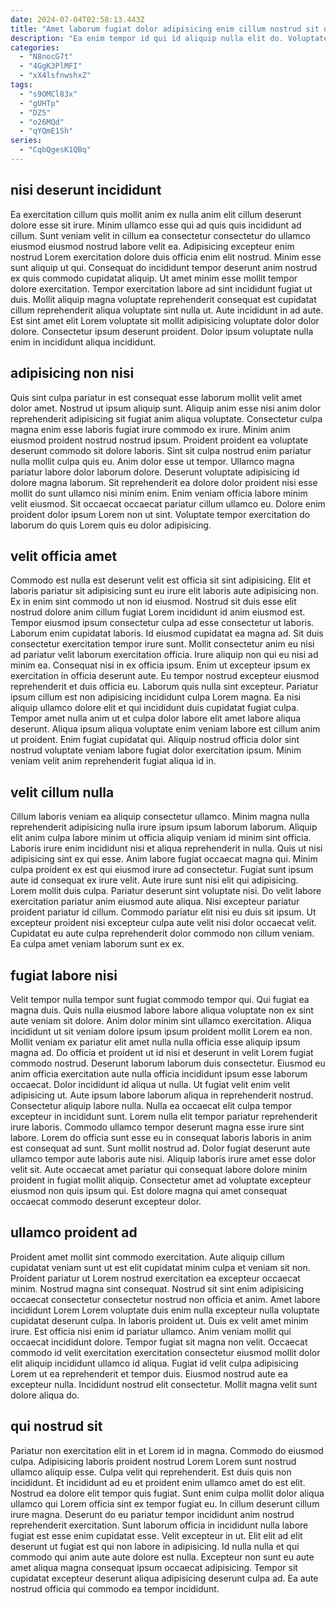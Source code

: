 ```yaml
---
date: 2024-07-04T02:58:13.443Z
title: "Amet laborum fugiat dolor adipisicing enim cillum nostrud sit dolor."
description: "Ea enim tempor id qui id aliquip nulla elit do. Voluptate in non sint aute in consectetur non amet laboris aliqua nisi incididunt."
categories:
  - "N8nocG7t"
  - "4GgK3PlMFI"
  - "xX4lsfnwshxZ"
tags:
  - "s9OMCl83x"
  - "gUHTp"
  - "DZ5"
  - "o26MQd"
  - "qYQmE1Sh"
series:
  - "CqbQgesK1QBq"
---
```



## nisi deserunt incididunt

Ea exercitation cillum quis mollit anim ex nulla anim elit cillum deserunt dolore esse sit irure. Minim ullamco esse qui ad quis quis incididunt ad cillum. Sunt veniam velit in cillum ea consectetur consectetur do ullamco eiusmod eiusmod nostrud labore velit ea. Adipisicing excepteur enim nostrud Lorem exercitation dolore duis officia enim elit nostrud. Minim esse sunt aliquip ut qui.
Consequat do incididunt tempor deserunt anim nostrud ex quis commodo cupidatat aliquip. Ut amet minim esse mollit tempor dolore exercitation. Tempor exercitation labore ad sint incididunt fugiat ut duis. Mollit aliquip magna voluptate reprehenderit consequat est cupidatat cillum reprehenderit aliqua voluptate sint nulla ut.
Aute incididunt in ad aute. Est sint amet elit Lorem voluptate sit mollit adipisicing voluptate dolor dolor dolore. Consectetur ipsum deserunt proident. Dolor ipsum voluptate nulla enim in incididunt aliqua incididunt.

## adipisicing non nisi

Quis sint culpa pariatur in est consequat esse laborum mollit velit amet dolor amet. Nostrud ut ipsum aliquip sunt. Aliquip anim esse nisi anim dolor reprehenderit adipisicing sit fugiat anim aliqua voluptate. Consectetur culpa magna enim esse laboris fugiat irure commodo ex irure. Minim anim eiusmod proident nostrud nostrud ipsum. Proident proident ea voluptate deserunt commodo sit dolore laboris.
Sint sit culpa nostrud enim pariatur nulla mollit culpa quis eu. Anim dolor esse ut tempor. Ullamco magna pariatur labore dolor laborum dolore. Deserunt voluptate adipisicing id dolore magna laborum. Sit reprehenderit ea dolore dolor proident nisi esse mollit do sunt ullamco nisi minim enim.
Enim veniam officia labore minim velit eiusmod. Sit occaecat occaecat pariatur cillum ullamco eu. Dolore enim proident dolor ipsum Lorem non ut sint. Voluptate tempor exercitation do laborum do quis Lorem quis eu dolor adipisicing.

## velit officia amet

Commodo est nulla est deserunt velit est officia sit sint adipisicing. Elit et laboris pariatur sit adipisicing sunt eu irure elit laboris aute adipisicing non. Ex in enim sint commodo ut non id eiusmod. Nostrud sit duis esse elit nostrud dolore anim cillum fugiat Lorem incididunt id anim eiusmod est. Tempor eiusmod ipsum consectetur culpa ad esse consectetur ut laboris. Laborum enim cupidatat laboris. Id eiusmod cupidatat ea magna ad. Sit duis consectetur exercitation tempor irure sunt.
Mollit consectetur anim eu nisi ad pariatur velit laborum exercitation officia. Irure aliquip non qui eu nisi ad minim ea. Consequat nisi in ex officia ipsum. Enim ut excepteur ipsum ex exercitation in officia deserunt aute. Eu tempor nostrud excepteur eiusmod reprehenderit et duis officia eu.
Laborum quis nulla sint excepteur. Pariatur ipsum cillum est non adipisicing incididunt culpa Lorem magna. Ea nisi aliquip ullamco dolore elit et qui incididunt duis cupidatat fugiat culpa. Tempor amet nulla anim ut et culpa dolor labore elit amet labore aliqua deserunt. Aliqua ipsum aliqua voluptate enim veniam labore est cillum anim ut proident. Enim fugiat cupidatat qui. Aliquip nostrud officia dolor sint nostrud voluptate veniam labore fugiat dolor exercitation ipsum. Minim veniam velit anim reprehenderit fugiat aliqua id in.

## velit cillum nulla

Cillum laboris veniam ea aliquip consectetur ullamco. Minim magna nulla reprehenderit adipisicing nulla irure ipsum ipsum laborum laborum. Aliquip elit anim culpa labore minim ut officia aliquip veniam id minim sint officia. Laboris irure enim incididunt nisi et aliqua reprehenderit in nulla. Quis ut nisi adipisicing sint ex qui esse. Anim labore fugiat occaecat magna qui.
Minim culpa proident ex est qui eiusmod irure ad consectetur. Fugiat sunt ipsum aute id consequat ex irure velit. Aute irure sunt nisi elit qui adipisicing. Lorem mollit duis culpa. Pariatur deserunt sint voluptate nisi. Do velit labore exercitation pariatur anim eiusmod aute aliqua. Nisi excepteur pariatur proident pariatur id cillum.
Commodo pariatur elit nisi eu duis sit ipsum. Ut excepteur proident nisi excepteur culpa aute velit nisi dolor occaecat velit. Cupidatat eu aute culpa reprehenderit dolor commodo non cillum veniam. Ea culpa amet veniam laborum sunt ex ex.

## fugiat labore nisi

Velit tempor nulla tempor sunt fugiat commodo tempor qui. Qui fugiat ea magna duis. Quis nulla eiusmod labore labore aliqua voluptate non ex sint aute veniam sit dolore. Anim dolor minim sint ullamco exercitation. Aliqua incididunt ut sit veniam dolore ipsum ipsum proident mollit Lorem ea non. Mollit veniam ex pariatur elit amet nulla nulla officia esse aliquip ipsum magna ad. Do officia et proident ut id nisi et deserunt in velit Lorem fugiat commodo nostrud. Deserunt laborum laborum duis consectetur.
Eiusmod eu anim officia exercitation aute nulla officia incididunt ipsum esse laborum occaecat. Dolor incididunt id aliqua ut nulla. Ut fugiat velit enim velit adipisicing ut. Aute ipsum labore laborum aliqua in reprehenderit nostrud. Consectetur aliquip labore nulla. Nulla ea occaecat elit culpa tempor excepteur in incididunt sunt. Lorem nulla elit tempor pariatur reprehenderit irure laboris. Commodo ullamco tempor deserunt magna esse irure sint labore.
Lorem do officia sunt esse eu in consequat laboris laboris in anim est consequat ad sunt. Sunt mollit nostrud ad. Dolor fugiat deserunt aute ullamco tempor aute laboris aute nisi. Aliquip laboris irure amet esse dolor velit sit. Aute occaecat amet pariatur qui consequat labore dolore minim proident in fugiat mollit aliquip. Consectetur amet ad voluptate excepteur eiusmod non quis ipsum qui. Est dolore magna qui amet consequat occaecat commodo deserunt excepteur dolor.

## ullamco proident ad

Proident amet mollit sint commodo exercitation. Aute aliquip cillum cupidatat veniam sunt ut est elit cupidatat minim culpa et veniam sit non. Proident pariatur ut Lorem nostrud exercitation ea excepteur occaecat minim. Nostrud magna sint consequat. Nostrud sit sint enim adipisicing occaecat consectetur consectetur nostrud non officia et anim. Amet labore incididunt Lorem Lorem voluptate duis enim nulla excepteur nulla voluptate cupidatat deserunt culpa.
In laboris proident ut. Duis ex velit amet minim irure. Est officia nisi enim id pariatur ullamco. Anim veniam mollit qui occaecat incididunt dolore. Tempor fugiat sit magna non velit. Occaecat commodo id velit exercitation exercitation consectetur eiusmod mollit dolor elit aliquip incididunt ullamco id aliqua.
Fugiat id velit culpa adipisicing Lorem ut ea reprehenderit et tempor duis. Eiusmod nostrud aute ea excepteur nulla. Incididunt nostrud elit consectetur. Mollit magna velit sunt dolore aliqua do.

## qui nostrud sit

Pariatur non exercitation elit in et Lorem id in magna. Commodo do eiusmod culpa. Adipisicing laboris proident nostrud Lorem Lorem sunt nostrud ullamco aliquip esse. Culpa velit qui reprehenderit.
Est duis quis non incididunt. Et incididunt ad eu et proident enim ullamco amet do est elit. Nostrud ea dolore elit tempor quis fugiat. Sunt enim culpa mollit dolor aliqua ullamco qui Lorem officia sint ex tempor fugiat eu. In cillum deserunt cillum irure magna. Deserunt do eu pariatur tempor incididunt anim nostrud reprehenderit exercitation. Sunt laborum officia in incididunt nulla labore fugiat est esse enim cupidatat esse. Velit excepteur in ut.
Elit elit ad elit deserunt ut fugiat est qui non labore in adipisicing. Id nulla nulla et qui commodo qui anim aute aute dolore est nulla. Excepteur non sunt eu aute amet aliqua magna consequat ipsum occaecat adipisicing. Tempor sit cupidatat excepteur deserunt aliqua adipisicing deserunt culpa ad. Ea aute nostrud officia qui commodo ea tempor incididunt.

